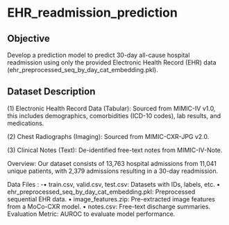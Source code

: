 # EHR_readmission_prediction

## Objective
 Develop a prediction model to predict
 30-day all-cause hospital readmission using only the provided Electronic Health Record (EHR)
 data (ehr_preprocessed_seq_by_day_cat_embedding.pkl).

 ## Dataset Description
  (1) Electronic Health Record Data (Tabular): Sourced from MIMIC-IV v1.0, this includes
  demographics, comorbidities (ICD-10 codes), lab results, and medications.
  
  (2) Chest Radiographs (Imaging): Sourced from MIMIC-CXR-JPG v2.0.
  
  (3) Clinical Notes (Text): De-identified free-text notes from MIMIC-IV-Note.
 
 Overview: Our dataset consists of 13,763 hospital admissions from 11,041 unique patients,
 with 2,379 admissions resulting in a 30-day readmission.
 
Data Files :
  -• train.csv, valid.csv, test.csv: Datasets with IDs, labels, etc.
  • ehr_preprocessed_seq_by_day_cat_embedding.pkl: Preprocessed sequential EHR data.
  • image_features.zip: Pre-extracted image features from a MoCo-CXR model.
  • notes.csv: Free-text discharge summaries.
 Evaluation Metric: AUROC to evaluate model performance.
